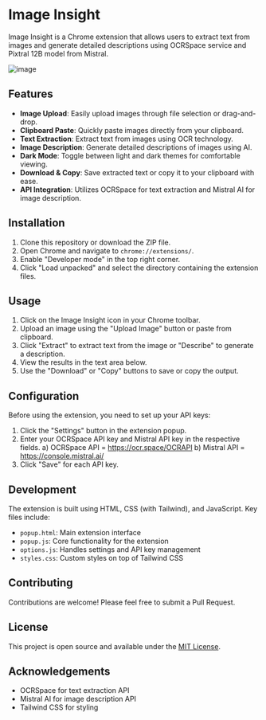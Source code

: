 # Image Insight

Image Insight is a Chrome extension that allows users to extract text from images and generate detailed descriptions using OCRSpace service and Pixtral 12B model from Mistral.

![image](https://github.com/user-attachments/assets/e0dba80a-7fd1-4987-9256-a1e5a5569cbd)


## Features

- **Image Upload**: Easily upload images through file selection or drag-and-drop.
- **Clipboard Paste**: Quickly paste images directly from your clipboard.
- **Text Extraction**: Extract text from images using OCR technology.
- **Image Description**: Generate detailed descriptions of images using AI.
- **Dark Mode**: Toggle between light and dark themes for comfortable viewing.
- **Download & Copy**: Save extracted text or copy it to your clipboard with ease.
- **API Integration**: Utilizes OCRSpace for text extraction and Mistral AI for image description.

## Installation

1. Clone this repository or download the ZIP file.
2. Open Chrome and navigate to `chrome://extensions/`.
3. Enable "Developer mode" in the top right corner.
4. Click "Load unpacked" and select the directory containing the extension files.

## Usage

1. Click on the Image Insight icon in your Chrome toolbar.
2. Upload an image using the "Upload Image" button or paste from clipboard.
3. Click "Extract" to extract text from the image or "Describe" to generate a description.
4. View the results in the text area below.
5. Use the "Download" or "Copy" buttons to save or copy the output.

## Configuration

Before using the extension, you need to set up your API keys:

1. Click the "Settings" button in the extension popup.
2. Enter your OCRSpace API key and Mistral API key in the respective fields.
   a) OCRSpace API = https://ocr.space/OCRAPI
   b) Mistral API = https://console.mistral.ai/
4. Click "Save" for each API key.

## Development

The extension is built using HTML, CSS (with Tailwind), and JavaScript. Key files include:

- `popup.html`: Main extension interface
- `popup.js`: Core functionality for the extension
- `options.js`: Handles settings and API key management
- `styles.css`: Custom styles on top of Tailwind CSS

## Contributing

Contributions are welcome! Please feel free to submit a Pull Request.

## License

This project is open source and available under the [MIT License](LICENSE).

## Acknowledgements

- OCRSpace for text extraction API
- Mistral AI for image description API
- Tailwind CSS for styling
